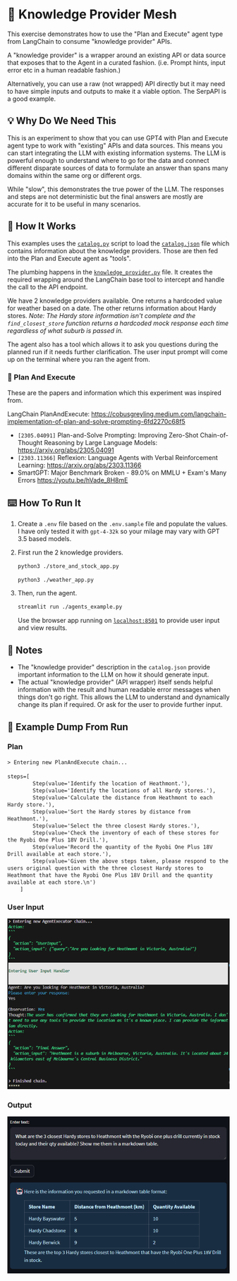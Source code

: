 # :link: Knowledge Provider Mesh

This exercise demonstrates how to use the "Plan and Execute" agent type from LangChain to consume "knowledge provider" APIs.

A "knowledge provider" is a wrapper around an existing API or data source that exposes that to the Agent in a curated fashion. (i.e. Prompt hints, input error etc in a human readable fashion.)

Alternatively, you can use a raw (not wrapped) API directly but it may need to have simple inputs and outputs to make it a viable option. The SerpAPI is a good example.

## :bulb: Why Do We Need This

This is an experiment to show that you can use GPT4 with Plan and Execute agent type to work with "existing" APIs and data sources. This means you can start integrating the LLM with existing information systems. The LLM is powerful enough to understand where to go for the data and connect different disparate sources of data to formulate an answer than spans many domains within the same org or different orgs.

While "slow", this demonstrates the true power of the LLM. The responses and steps are not deterministic but the final answers are mostly are accurate for it to be useful in many scenarios.

## :wrench: How It Works

This examples uses the [`catalog.py`](./catalog.py) script to load the [`catalog.json`](./catalog.json) file which contains information about the knowledge providers. Those are then fed into the Plan and Execute agent as "tools".

The plumbing happens in the [`knowledge_provider.py`](./knowledge_provider.py) file. It creates the required wrapping around the LangChain base tool to intercept and handle the call to the API endpoint.

We have 2 knowledge providers available. One returns a hardcoded value for weather based on a date. The other returns information about Hardy stores. *Note: The Hardy store information isn't complete and the `find_closest_store` function returns a hardcoded mock response each time regardless of what suburb is passed in.*

The agent also has a tool which allows it to ask you questions during the planned run if it needs further clarification. The user input prompt will come up on the terminal where you ran the agent from.

### :robot: Plan And Execute

These are the papers and information which this experiment was inspired from.

LangChain PlanAndExecute: <https://cobusgreyling.medium.com/langchain-implementation-of-plan-and-solve-prompting-6fd2270c68f5>

- `[2305.04091]` Plan-and-Solve Prompting: Improving Zero-Shot Chain-of-Thought Reasoning by Large Language Models: <https://arxiv.org/abs/2305.04091>
- `[2303.11366]` Reflexion: Language Agents with Verbal Reinforcement Learning: <https://arxiv.org/abs/2303.11366>
- SmartGPT: Major Benchmark Broken - 89.0% on MMLU + Exam's Many Errors <https://youtu.be/hVade_8H8mE>

## :keyboard: How To Run It

1. Create a `.env` file based on the `.env.sample` file and populate the values. I have only tested it with `gpt-4-32k` so your milage may vary with GPT 3.5 based models.

2. First run the 2 knowledge providers.

    ```bash
    python3 ./store_and_stock_app.py
    ```

    ```bash
    python3 ./weather_app.py
    ```

3. Then, run the agent.

    ```bash
    streamlit run ./agents_example.py
    ```

    Use the browser app running on [`localhost:8501`](localhost:8501) to provide user input and view results.

## :open_book: Notes

- The "knowledge provider" description in the `catalog.json` provide important information to the LLM on how it should generate input.
- The actual "knowledge provider" (API wrapper) itself sends helpful information with the result and human readable error messages when things don't go right. This allows the LLM to understand and dynamically change its plan if required. Or ask for the user to provide further input.

## :microscope: Example Dump From Run

### Plan

```text
> Entering new PlanAndExecute chain...

steps=[
        Step(value='Identify the location of Heathmont.'),
        Step(value='Identify the locations of all Hardy stores.'),
        Step(value='Calculate the distance from Heathmont to each Hardy store.'),
        Step(value='Sort the Hardy stores by distance from Heathmont.'),
        Step(value='Select the three closest Hardy stores.'),
        Step(value='Check the inventory of each of these stores for the Ryobi One Plus 18V Drill.'),
        Step(value='Record the quantity of the Ryobi One Plus 18V Drill available at each store.'),
        Step(value='Given the above steps taken, please respond to the users original question with the three closest Hardy stores to Heathmont that have the Ryobi One Plus 18V Drill and the quantity available at each store.\n')
    ]
```

### User Input
![Example User Input](example_run_user_input.png)

### Output

![Example Result](example_run.png)

